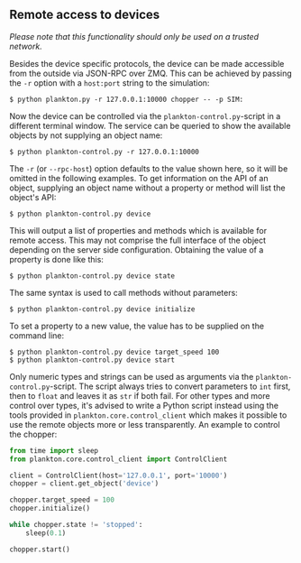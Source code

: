 ## Remote access to devices

*Please note that this functionality should only be used on a trusted network.*

Besides the device specific protocols, the device can be made accessible from the outside via JSON-RPC over ZMQ. This can be achieved by passing the `-r` option with a `host:port` string to the simulation:

```
$ python plankton.py -r 127.0.0.1:10000 chopper -- -p SIM:
```

Now the device can be controlled via the `plankton-control.py`-script in a different terminal window. The service can be queried to show the available objects by not supplying an object name:

```
$ python plankton-control.py -r 127.0.0.1:10000
```

The `-r` (or `--rpc-host`) option defaults to the value shown here, so it will be omitted in the following examples. To get information on the API of an object, supplying an object name without a property or method will list the object's API:

```
$ python plankton-control.py device
```

This will output a list of properties and methods which is available for remote access. This may not comprise the full interface of the object depending on the server side configuration. Obtaining the value of a property is done like this:

```
$ python plankton-control.py device state
```

The same syntax is used to call methods without parameters:

```
$ python plankton-control.py device initialize
```

To set a property to a new value, the value has to be supplied on the command line:

```
$ python plankton-control.py device target_speed 100
$ python plankton-control.py device start
```

Only numeric types and strings can be used as arguments via the `plankton-control.py`-script. The script always tries to convert parameters to `int` first, then to `float` and leaves it as `str` if both fail. For other types and more control over types, it's advised to write a Python script instead using the tools provided in `plankton.core.control_client` which makes it possible to use the remote objects more or less transparently. An example to control the chopper:

```python
from time import sleep
from plankton.core.control_client import ControlClient

client = ControlClient(host='127.0.0.1', port='10000')
chopper = client.get_object('device')

chopper.target_speed = 100
chopper.initialize()

while chopper.state != 'stopped':
    sleep(0.1)

chopper.start()
```

